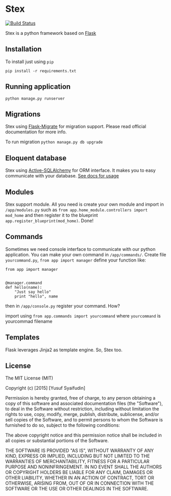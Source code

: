 # Stex

[![Build Status](https://travis-ci.org/yusyaif/stex.svg)](https://travis-ci.org/yusyaif/stex)

Stex is a python framework based on [Flask](http://flask.pocoo.org/)


## Installation
To install just using `pip`

```
pip install -r requirements.txt
```

## Running application

```
python manage.py runserver
```


## Migrations
Stex using [Flask-Migrate](https://flask-migrate.readthedocs.org/en/latest/) for migration support. Please read official documentation for more info.


To run migration
`python manage.py db upgrade`


## Eloquent database
Stex using [Active-SQLAlchemy](https://github.com/mardix/active-sqlalchemy) for ORM interface. It makes you to easy communicate with your database. [See docs for usage](/docs/active_sqlalchemy.md)

## Modules
Stex support module. All you need is create your own module and import in `/app/modules.py` such as `from app.home_module.controllers import mod_home` and then register it to the blueprint `app.register_blueprint(mod_home)`. Done!


## Commands
Sometimes we need console interface to communicate with our python application. You can make your own command in `/app/commands/`. Create file `yourcommand.py`, `from app import manager` define your function like:

```
from app import manager


@manager.command
def hello(name):
    "Just say hello"
    print "hello", name

```

then in `/app/console.py` register your command. How?

import using `from app.commands import yourcommand` where `yourcommand` is yourcommad filename


## Templates
Flask leverages Jinja2 as template engine. So, Stex too.



## License

The MIT License (MIT)

Copyright (c) [2015] [Yusuf Syaifudin]

Permission is hereby granted, free of charge, to any person obtaining a copy
of this software and associated documentation files (the "Software"), to deal
in the Software without restriction, including without limitation the rights
to use, copy, modify, merge, publish, distribute, sublicense, and/or sell
copies of the Software, and to permit persons to whom the Software is
furnished to do so, subject to the following conditions:

The above copyright notice and this permission notice shall be included in all
copies or substantial portions of the Software.

THE SOFTWARE IS PROVIDED "AS IS", WITHOUT WARRANTY OF ANY KIND, EXPRESS OR
IMPLIED, INCLUDING BUT NOT LIMITED TO THE WARRANTIES OF MERCHANTABILITY,
FITNESS FOR A PARTICULAR PURPOSE AND NONINFRINGEMENT. IN NO EVENT SHALL THE
AUTHORS OR COPYRIGHT HOLDERS BE LIABLE FOR ANY CLAIM, DAMAGES OR OTHER
LIABILITY, WHETHER IN AN ACTION OF CONTRACT, TORT OR OTHERWISE, ARISING FROM,
OUT OF OR IN CONNECTION WITH THE SOFTWARE OR THE USE OR OTHER DEALINGS IN THE
SOFTWARE.
